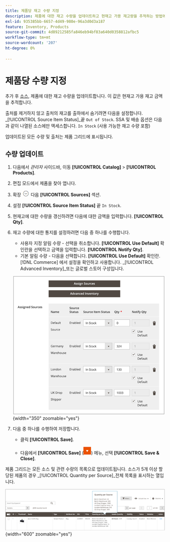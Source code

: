 ```yaml
---
title: 제품당 재고 수량 지정
description: 제품에 대한 재고 수량을 업데이트하고 현재고 가용 재고량을 추적하는 방법에 대해 알아봅니다.
exl-id: 935385bb-6657-4d49-980e-96a3d0d3a187
feature: Inventory, Products
source-git-commit: 4d89212585fa846eb94bf83a640d0358812afbc5
workflow-type: tm+mt
source-wordcount: '207'
ht-degree: 0%

---
```


# 제품당 수량 지정

추가 후 [소스](sources-assign-per-product.md), 제품에 대한 재고 수량을 업데이트합니다. 이 값은 현재고 가용 재고 금액을 추적합니다.

출처를 제거하지 않고 출처의 재고를 출하에서 숨기려면 다음을 설정합니다. _[!UICONTROL Source Item Status]_끝 `Out of Stock`. SSA 및 배송 옵션은 다음과 같이 나열된 소스에만 액세스합니다. `In Stock` (사용 가능한 재고 수량 포함)

업데이트된 모든 수량 및 출처는 제품 그리드에 표시됩니다.

## 수량 업데이트

1. 다음에서 _관리자_ 사이드바, 이동 **[!UICONTROL Catalog]** > **[!UICONTROL Products]**.

1. 편집 모드에서 제품을 찾아 엽니다.

1. 확장 ![확장 선택기](../assets/icon-display-expand.png) 다음 **[!UICONTROL Sources]** 섹션.

1. 설정 **[!UICONTROL Source Item Status]** 끝 `In Stock`.

1. 현재고에 대한 수량을 갱신하려면 다음에 대한 금액을 입력합니다. **[!UICONTROL Qty]**.

1. 재고 수량에 대한 통지를 설정하려면 다음 중 하나를 수행합니다.

   - 사용자 지정 알림 수량 - 선택을 취소합니다. **[!UICONTROL Use Default]** 확인란을 선택하고 금액을 입력합니다. **[!UICONTROL Notify Qty]**.
   - 기본 알림 수량 - 다음을 선택합니다. **[!UICONTROL Use Default]** 확인란. [!DNL Commerce] 에서 설정을 확인하고 사용합니다. _[!UICONTROL Advanced Inventory]_또는 글로벌 스토어 구성입니다.

   ![출처당 제품 수량 업데이트](assets/inventory-product-quantity-edit.png){width="350" zoomable="yes"}

1. 다음 중 하나를 수행하여 저장합니다.

   - 클릭 **[!UICONTROL Save]**.

   - 다음에서 **[!UICONTROL Save]** (![메뉴 화살표](../assets/icon-menu-down-arrow-red.png)) 메뉴, 선택 **[!UICONTROL Save & Close]**.


제품 그리드는 모든 소스 및 관련 수량의 목록으로 업데이트됩니다. 소스가 5개 이상 할당된 제품의 경우 _[!UICONTROL Quantity per Source]_전체 목록을 표시하는 열입니다.

![소스당 제품 수량](assets/inventory-product-quantity.png){width="600" zoomable="yes"}
